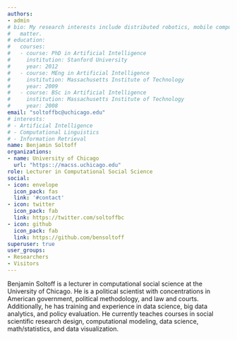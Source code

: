 ```yaml
---
authors:
- admin
# bio: My research interests include distributed robotics, mobile computing and programmable
#   matter.
# education:
#   courses:
#   - course: PhD in Artificial Intelligence
#     institution: Stanford University
#     year: 2012
#   - course: MEng in Artificial Intelligence
#     institution: Massachusetts Institute of Technology
#     year: 2009
#   - course: BSc in Artificial Intelligence
#     institution: Massachusetts Institute of Technology
#     year: 2008
email: "soltoffbc@uchicago.edu"
# interests:
# - Artificial Intelligence
# - Computational Linguistics
# - Information Retrieval
name: Benjamin Soltoff
organizations:
- name: University of Chicago
  url: "https:://macss.uchicago.edu"
role: Lecturer in Computational Social Science
social:
- icon: envelope
  icon_pack: fas
  link: '#contact'
- icon: twitter
  icon_pack: fab
  link: https://twitter.com/soltoffbc
- icon: github
  icon_pack: fab
  link: https://github.com/bensoltoff
superuser: true
user_groups:
- Researchers
- Visitors
---
```


Benjamin Soltoff is a lecturer in computational social science at the University of Chicago. He is a political scientist with concentrations in American government, political methodology, and law and courts. Additionally, he has training and experience in data science, big data analytics, and policy evaluation. He currently teaches courses in social scientific research design, computational modeling, data science, math/statistics, and data visualization.
